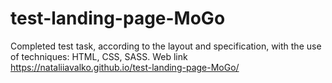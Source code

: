 # test-landing-page-MoGo

Completed test task, according to the layout and specification, with the use of
techniques: HTML, CSS, SASS. Web link
https://nataliiavalko.github.io/test-landing-page-MoGo/
